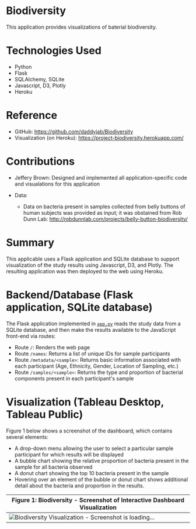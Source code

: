 # Biodiversity

This application provides visualizations of baterial biodiversity.

# Technologies Used

* Python
* Flask
* SQLAlchemy, SQLite
* Javascript, D3, Plotly
* Heroku

# Reference

* GitHub: https://github.com/daddyjab/Biodiversity
* Visualization (on Heroku): https://project-biodiversity.herokuapp.com/

# Contributions

* Jeffery Brown: Designed and implemented all application-specific code and visualations for this application

* Data:
    * Data on bacteria present in samples collected from belly buttons of human subjects was provided as input; it was obstained from Rob Dunn Lab: http://robdunnlab.com/projects/belly-button-biodiversity/

# Summary

This applicable uses a Flask application and SQLite database to support visualization of the study results using Javascript, D3, and Plotly.  The resulting application was then deployed to the web using Heroku.

# Backend/Database (Flask application, SQLite database)
The Flask application implemented in [`app.py`](app.py) reads the study data from a SQLite database, and then make the results available to the JavaScript front-end via routes:

* Route `/`: Renders the web page
* Route `/names`: Returns a list of unique IDs for sample participants
* Route `/metadata/<sample>`: Returns basic information associated with each participant (Age, Ethnicity, Gender, Location of Sampling, etc.)
* Route `/samples/<sample>`: Returns the type and proportion of bacterial components present in each participant's sample

# Visualization (Tableau Desktop, Tableau Public)

Figure 1 below shows a screenshot of the dashboard, which contains several elements:

* A drop-down menu allowing the user to select a particular sample participant for which results will be displayed
* A bubble chart showing the relative proportion of bacteria present in the sample for all bacteria observed
* A donut chart showing the top 10 bacteria present in the sample
* Hovering over an element of the bubble or donut chart shows additional detail about the bacteria and proportion in the results.

| Figure 1: Biodiversity - Screenshot of Interactive Dashboard Visualization |
|----------|
| ![Biodiversity Visualization - Screenshot is loading...](docs/Biodiversity-visualization.gif "Figure 1: Biodiversity - Screenshot of Interactive Dashboard Visualization") |
